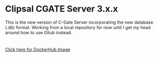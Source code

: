 # Clipsal CGATE Server 3.x.x


This is the new version of C-Gate Server incorporating the new database (.db) format.
Working from a local repository for now until I get my head around how to use Gitub instead.

#
[Click here for DockerHub Image](https://hub.docker.com/r/pktechnology/cgateserver)
